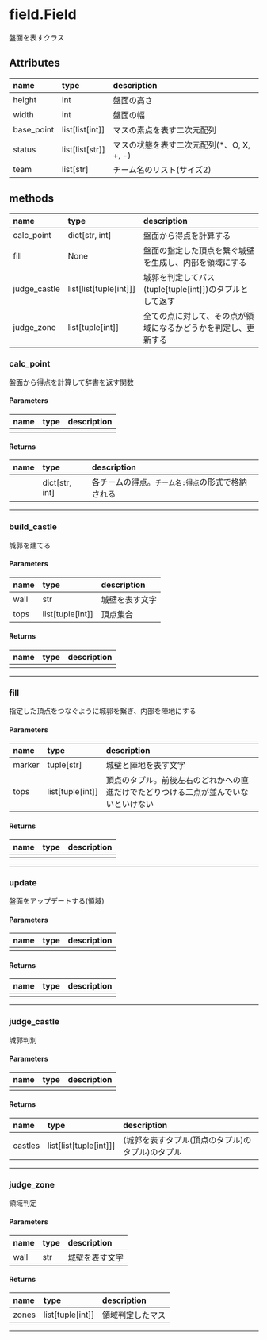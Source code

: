 # field.Field
盤面を表すクラス
## Attributes
|name|type|description|
|:-|:-|:-|
|height|int|盤面の高さ|
|width|int|盤面の幅|
|base_point|list[list[int]]|マスの素点を表す二次元配列|
|status|list[list[str]]|マスの状態を表す二次元配列(*、O, X, +, -)|
|team|list[str]|チーム名のリスト(サイズ2)|

## methods
|name|type|description|
|:-|:-|:-|
|calc_point|dict[str, int]|盤面から得点を計算する|
|fill|None|盤面の指定した頂点を繋ぐ城壁を生成し、内部を領域にする|
|judge_castle|list[list[tuple[int]]]|城郭を判定してパス(tuple[tuple[int]])のタプルとして返す|
|judge_zone|list[tuple[int]]|全ての点に対して、その点が領域になるかどうかを判定し、更新する|

### calc_point
盤面から得点を計算して辞書を返す関数

#### Parameters
|name|type|description|
|:-|:-|:-|
||||

#### Returns
|name|type|description|
|:-|:-|:-|
||dict[str, int]|各チームの得点。`チーム名:得点`の形式で格納される|

---

### build_castle
城郭を建てる

#### Parameters
|name|type|description|
|:-|:-|:-|
|wall|str|城壁を表す文字|
|tops|list[tuple[int]]|頂点集合|

#### Returns
|name|type|description|
|:-|:-|:-|
||||

---
### fill
指定した頂点をつなぐように城郭を繋ぎ、内部を陣地にする

#### Parameters
|name|type|description|
|:-|:-|:-|
|marker|tuple[str]|城壁と陣地を表す文字|
|tops|list[tuple[int]]|頂点のタプル。前後左右のどれかへの直進だけでたどりつける二点が並んでいないといけない|

#### Returns
|name|type|description|
|:-|:-|:-|
||||

---

### update
盤面をアップデートする(領域)

#### Parameters
|name|type|description|
|:-|:-|:-|
||||

#### Returns
|name|type|description|
|:-|:-|:-|
||||

---

### judge_castle
城郭判別

#### Parameters
|name|type|description|
|:-|:-|:-|
||||

#### Returns
|name|type|description|
|:-|:-|:-|
|castles|list[list[tuple[int]]]|(城郭を表すタプル(頂点のタプル)のタプル)のタプル|

---

### judge_zone
領域判定

#### Parameters
|name|type|description|
|:-|:-|:-|
|wall|str|城壁を表す文字|

#### Returns
|name|type|description|
|:-|:-|:-|
|zones|list[tuple[int]]|領域判定したマス|

---